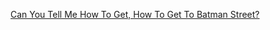 ---
layout: post
wordpress_id: 995
wordpress_url: http://noesbueno.com/archives/995
date: '2011-02-07 14:00:11 -0600'
date_gmt: '2011-02-07 19:00:11 -0600'
body: |
  <p><a href="http://culturepopped.blogspot.com/2011/02/can-you-tell-me-how-to-get-how-to-get.html">Can You Tell Me How To Get, How To Get To Batman Street?</a></p>
---